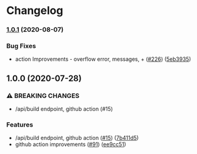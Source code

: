 # Changelog

### [1.0.1](https://www.github.com/GoogleCloudPlatform/flaky-service/compare/v1.0.0...v1.0.1) (2020-08-07)


### Bug Fixes

* action Improvements - overflow error, messages, + ([#226](https://www.github.com/GoogleCloudPlatform/flaky-service/issues/226)) ([5eb3935](https://www.github.com/GoogleCloudPlatform/flaky-service/commit/5eb393552f3bf4f67682da0de8cf69040517ead8))

## 1.0.0 (2020-07-28)


### ⚠ BREAKING CHANGES

* /api/build endpoint, github action (#15)

### Features

* /api/build endpoint, github action ([#15](https://www.github.com/GoogleCloudPlatform/flaky-service/issues/15)) ([7b411d5](https://www.github.com/GoogleCloudPlatform/flaky-service/commit/7b411d5255c2fc30c18517f46c870a09bc50e87b))
* github action improvements ([#91](https://www.github.com/GoogleCloudPlatform/flaky-service/issues/91)) ([ee9cc51](https://www.github.com/GoogleCloudPlatform/flaky-service/commit/ee9cc51f3b42fc8e9e43bee8a2cf86d8bc82c03e))
